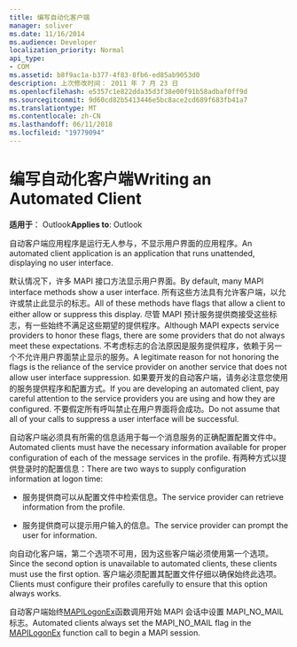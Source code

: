 ```yaml
---
title: 编写自动化客户端
manager: soliver
ms.date: 11/16/2014
ms.audience: Developer
localization_priority: Normal
api_type:
- COM
ms.assetid: b8f9ac1a-b377-4f83-8fb6-ed85ab9053d0
description: 上次修改时间： 2011 年 7 月 23 日
ms.openlocfilehash: e5357c1e822dda35d3f38e00f91b58adbaf0ff9d
ms.sourcegitcommit: 9d60cd82b5413446e5bc8ace2cd689f683fb41a7
ms.translationtype: MT
ms.contentlocale: zh-CN
ms.lasthandoff: 06/11/2018
ms.locfileid: "19779094"
---
```

# <a name="writing-an-automated-client"></a><span data-ttu-id="57b61-103">编写自动化客户端</span><span class="sxs-lookup"><span data-stu-id="57b61-103">Writing an Automated Client</span></span>

  
  
<span data-ttu-id="57b61-104">**适用于**： Outlook</span><span class="sxs-lookup"><span data-stu-id="57b61-104">**Applies to**: Outlook</span></span> 
  
<span data-ttu-id="57b61-105">自动客户端应用程序是运行无人参与，不显示用户界面的应用程序。</span><span class="sxs-lookup"><span data-stu-id="57b61-105">An automated client application is an application that runs unattended, displaying no user interface.</span></span>
  
 <span data-ttu-id="57b61-106">默认情况下，许多 MAPI 接口方法显示用户界面。</span><span class="sxs-lookup"><span data-stu-id="57b61-106">By default, many MAPI interface methods show a user interface.</span></span> <span data-ttu-id="57b61-107">所有这些方法具有允许客户端，以允许或禁止此显示的标志。</span><span class="sxs-lookup"><span data-stu-id="57b61-107">All of these methods have flags that allow a client to either allow or suppress this display.</span></span> <span data-ttu-id="57b61-108">尽管 MAPI 预计服务提供商接受这些标志，有一些始终不满足这些期望的提供程序。</span><span class="sxs-lookup"><span data-stu-id="57b61-108">Although MAPI expects service providers to honor these flags, there are some providers that do not always meet these expectations.</span></span> <span data-ttu-id="57b61-109">不考虑标志的合法原因是服务提供程序，依赖于另一个不允许用户界面禁止显示的服务。</span><span class="sxs-lookup"><span data-stu-id="57b61-109">A legitimate reason for not honoring the flags is the reliance of the service provider on another service that does not allow user interface suppression.</span></span> <span data-ttu-id="57b61-110">如果要开发的自动客户端，请务必注意您使用的服务提供程序和配置方式。</span><span class="sxs-lookup"><span data-stu-id="57b61-110">If you are developing an automated client, pay careful attention to the service providers you are using and how they are configured.</span></span> <span data-ttu-id="57b61-111">不要假定所有呼叫禁止在用户界面将会成功。</span><span class="sxs-lookup"><span data-stu-id="57b61-111">Do not assume that all of your calls to suppress a user interface will be successful.</span></span> 
  
<span data-ttu-id="57b61-112">自动客户端必须具有所需的信息适用于每一个消息服务的正确配置配置文件中。</span><span class="sxs-lookup"><span data-stu-id="57b61-112">Automated clients must have the necessary information available for proper configuration of each of the message services in the profile.</span></span> <span data-ttu-id="57b61-113">有两种方式以提供登录时的配置信息：</span><span class="sxs-lookup"><span data-stu-id="57b61-113">There are two ways to supply configuration information at logon time:</span></span>
  
- <span data-ttu-id="57b61-114">服务提供商可以从配置文件中检索信息。</span><span class="sxs-lookup"><span data-stu-id="57b61-114">The service provider can retrieve information from the profile.</span></span>
    
- <span data-ttu-id="57b61-115">服务提供商可以提示用户输入的信息。</span><span class="sxs-lookup"><span data-stu-id="57b61-115">The service provider can prompt the user for information.</span></span> 
    
<span data-ttu-id="57b61-116">向自动化客户端，第二个选项不可用，因为这些客户端必须使用第一个选项。</span><span class="sxs-lookup"><span data-stu-id="57b61-116">Since the second option is unavailable to automated clients, these clients must use the first option.</span></span> <span data-ttu-id="57b61-117">客户端必须配置其配置文件仔细以确保始终此选项。</span><span class="sxs-lookup"><span data-stu-id="57b61-117">Clients must configure their profiles carefully to ensure that this option always works.</span></span>
  
<span data-ttu-id="57b61-118">自动客户端始终[MAPILogonEx](mapilogonex.md)函数调用开始 MAPI 会话中设置 MAPI_NO_MAIL 标志。</span><span class="sxs-lookup"><span data-stu-id="57b61-118">Automated clients always set the MAPI_NO_MAIL flag in the [MAPILogonEx](mapilogonex.md) function call to begin a MAPI session.</span></span> 
  

